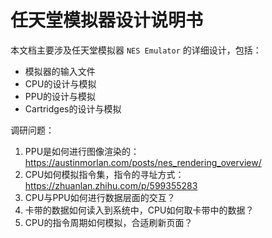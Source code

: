 # 任天堂模拟器设计说明书
本文档主要涉及任天堂模拟器 `NES Emulator` 的详细设计，包括：
- 模拟器的输入文件
- CPU的设计与模拟
- PPU的设计与模拟
- Cartridges的设计与模拟

调研问题：
1. PPU是如何进行图像渲染的：https://austinmorlan.com/posts/nes_rendering_overview/
2. CPU如何模拟指令集，指令的寻址方式：https://zhuanlan.zhihu.com/p/599355283
3. CPU与PPU如何进行数据层面的交互？
4. 卡带的数据如何读入到系统中，CPU如何取卡带中的数据？
5. CPU的指令周期如何模拟，合适刷新页面？
